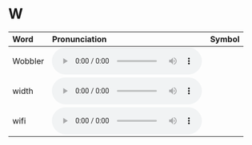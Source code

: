 
# W

| Word  | Pronunciation | Symbol |
| :-- | :-- | :-- |
| Wobbler | <audio :src="$withBase('/audio/Wobbler.mp3')" controls="controls" controlslist="nodownload"></audio> |  |
| width | <audio :src="$withBase('/audio/width.mp3')" controls="controls" controlslist="nodownload"></audio> |  |
| wifi | <audio :src="$withBase('/audio/wifi.mp3')" controls="controls" controlslist="nodownload"></audio> |  |
